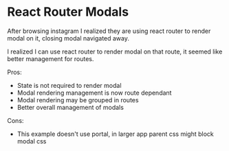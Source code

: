 # React Router Modals

After browsing instagram I realized they are using react router to render modal on it, closing modal navigated away.

I realized I can use react router to render modal on that route, it seemed like better management for routes.

Pros:

- State is not required to render modal
- Modal rendering management is now route dependant
- Modal rendering may be grouped in routes
- Better overall management of modals

Cons:

- This example doesn't use portal, in larger app parent css might block modal css
